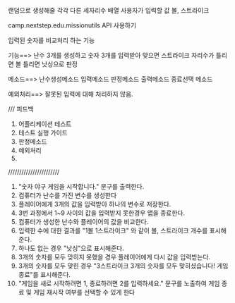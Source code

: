 랜덤으로 생성해줄 각각 다른 세자리수 배열
사용자가 입력할 값
볼, 스트라이크

camp.nextstep.edu.missionutils API 사용하기

입력된 숫자를 비교처리 하는 기능


기능==>
난수 3개를 생성하고
숫자 3개를 입력받아
맞으면 스트라이크
자리수가 틀리면 볼
틀리면 낫싱으로 판정

메소드==>
난수생성메소드
입력메소드
판정메소드
출력메소드
종료선택 메소드

예외처리==>
잘못된 입력에 대해 처리하지 않음.

/// 피드백
1. 어플리케이션 테스트
2. 테스트 실행 가이드
3. 판정메소드
4. 예외처리
5. 


///////////////////////

1. "숫자 야구 게임을 시작합니다." 문구를 출력한다.
2. 컴퓨터가 난수를 가진 변수를 생성한다
3. 플레이어에게 3개의 값을 입력받아 하나의 변수로 저장한다.
4. 3번 과정에서 1~9 사이의 값을 입력받지 못한경우 앱을 종료한다.
4. 컴퓨터가 생성한 난수와 플레이어의 값을 비교한다.
5. 입력한 수에 대한 결과를 "1볼 1스트라이크" 와 같이 볼, 스트라이크 개수를 표시해준다.
6. 하나도 없는 경우 "낫싱"으로 표시해준다.
7. 3개의 숫자를 모두 맞히지 못했을 경우 플레이어에게 다시 값을 입력받는다.
8. 3개의 숫자를 모두 맞힌 경우 "3스트라이크 3개의 숫자를 모두 맞히셨습니다! 게임 종료"를 표시해준다.
9. "게임을 새로 시작하려면 1, 종료하려면 2를 입력하세요." 문구를 노출하여 게임 종료 및 게임 재시작 여부를 선택할 수 있게 한다

